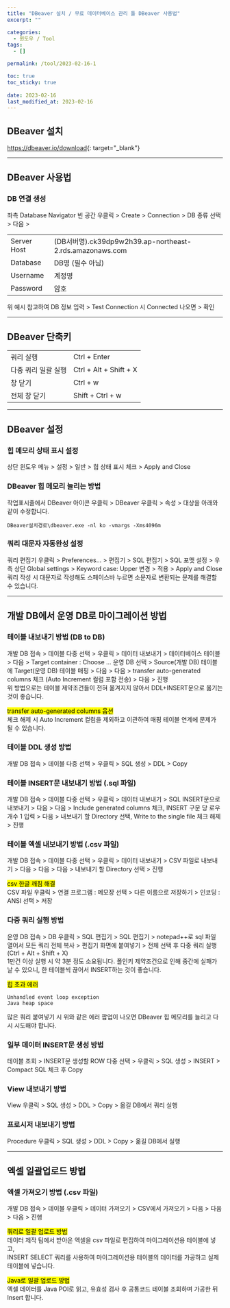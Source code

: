 ```yaml
---
title: "DBeaver 설치 / 무료 데이터베이스 관리 툴 DBeaver 사용법"
excerpt: ""

categories:
  - 윈도우 / Tool
tags:
  - []

permalink: /tool/2023-02-16-1

toc: true
toc_sticky: true
 
date: 2023-02-16
last_modified_at: 2023-02-16
---
```


## DBeaver 설치

<https://dbeaver.io/download>{: target="_blank"}

---

## DBeaver 사용법

### DB 연결 생성
좌측 Database Navigator 빈 공간 우클릭 > Create > Connection > DB 종류 선택 > 다음 >
<table>
  <tbody>
    <tr>
      <td>Server Host</td>
      <td>(DB서버명).ck39dp9w2h39.ap-northeast-2.rds.amazonaws.com</td>
    </tr>
    <tr>
      <td>Database</td>
      <td>DB명 (필수 아님)</td>
    </tr>
    <tr>
      <td>Username</td>
      <td>계정명</td>
    </tr>
    <tr>
      <td>Password</td>
      <td>암호</td>
    </tr>
  </tbody>
</table>
위 예시 참고하여 DB 정보 입력 > Test Connection 시 Connected 나오면 > 확인

---

## DBeaver 단축키
<table>
  <tbody>
    <tr>
      <td>쿼리 실행</td>
      <td>Ctrl + Enter</td>
    </tr>
    <tr>
      <td>다중 쿼리 일괄 실행</td>
      <td>Ctrl + Alt + Shift + X</td>
    </tr>
    <tr>
      <td>창 닫기</td>
      <td>Ctrl + w</td>
    </tr>
    <tr>
      <td>전체 창 닫기</td>
      <td>Shift + Ctrl + w</td>
    </tr>
  </tbody>
</table>

---

## DBeaver 설정

### 힙 메모리 상태 표시 설정
상단 윈도우 메뉴 > 설정 > 일반 > 힙 상태 표시 체크 > Apply and Close

### DBeaver 힙 메모리 늘리는 방법
작업표시줄에서 DBeaver 아이콘 우클릭 > DBeaver 우클릭 > 속성 > 대상을 아래와 같이 수정합니다.
```
DBeaver설치경로\dbeaver.exe -nl ko -vmargs -Xms4096m
```

### 쿼리 대문자 자동완성 설정
쿼리 편집기 우클릭 > Preferences... > 편집기 > SQL 편집기 > SQL 포맷 설정 > 우측 상단 Global settings > Keyword case: Upper 변경 > 적용 > Apply and Close  
쿼리 작성 시 대문자로 작성해도 스페이스바 누르면 소문자로 변환되는 문제를 해결할 수 있습니다.

---

## 개발 DB에서 운영 DB로 마이그레이션 방법

### 테이블 내보내기 방법 (DB to DB)
개발 DB 접속 > 데이블 다중 선택 > 우클릭 > 데이터 내보내기 > 데이터베이스 테이블 > 다음 > Target container : Choose ... 운영 DB 선택 > Source(개발 DB) 테이블에 Target(운영 DB) 테이블 매핑 > 다음 > 다음 > transfer auto-generated columns 체크 (Auto Increment 컬럼 포함 전송) > 다음 > 진행  
위 방법으로는 테이블 제약조건들이 전혀 옮겨지지 않아서 DDL+INSERT문으로 옮기는 것이 좋습니다.

<mark>transfer auto-generated columns 옵션</mark>  
체크 해제 시 Auto Increment 컬럼을 제외하고 이관하여 매핑 테이블 연계에 문제가 될 수 있습니다.

### 테이블 DDL 생성 방법
개발 DB 접속 > 데이블 다중 선택 > 우클릭 > SQL 생성 > DDL > Copy

### 테이블 INSERT문 내보내기 방법 (.sql 파일)
개발 DB 접속 > 데이블 다중 선택 > 우클릭 > 데이터 내보내기 > SQL INSERT문으로 내보내기 > 다음 > 다음 > Include generated columns 체크, INSERT 구문 당 로우 개수	1 입력 > 다음 > 내보내기 할 Directory 선택, Write to the single file 체크 해제 > 진행

### 테이블 엑셀 내보내기 방법 (.csv 파일)
개발 DB 접속 > 데이블 다중 선택 > 우클릭 > 데이터 내보내기 > CSV 파일로 내보내기 > 다음 > 다음 > 다음 > 내보내기 할 Directory 선택 > 진행

<mark>csv 한글 깨짐 해결</mark>  
CSV 파일 우클릭 > 연결 프로그램 : 메모장 선택 > 다른 이름으로 저장하기 > 인코딩 : ANSI 선택 > 저장

### 다중 쿼리 실행 방법
운영 DB 접속 > DB 우클릭 > SQL 편집기 > SQL 편집기 > notepad++로 sql 파일 열어서 모든 쿼리 전체 복사 > 편집기 화면에 붙여넣기 > 전체 선택 후 다중 쿼리 실행 (Ctrl + Alt + Shift + X)  
1만건 이상 실행 시 약 3분 정도 소요됩니다.
폴인키 제약조건으로 인해 중간에 실패가 날 수 있으니, 한 테이블씩 끊어서 INSERT하는 것이 좋습니다.

<mark>힙 초과 에러</mark>
```
Unhandled event loop exception
Java heap space
```
많은 쿼리 붙여넣기 시 위와 같은 에러 팝업이 나오면 DBeaver 힙 메모리를 늘리고 다시 시도해야 합니다.

### 일부 데이터 INSERT문 생성 방법
테이블 조회 > INSERT문 생성할 ROW 다중 선택 > 우클릭 > SQL 생성 > INSERT > Compact SQL 체크 후 Copy

### View 내보내기 방법
View 우클릭 > SQL 생성 > DDL > Copy > 옮길 DB에서 쿼리 실행

### 프로시저 내보내기 방법
Procedure 우클릭 > SQL 생성 > DDL > Copy > 옮길 DB에서 실행

---

## 엑셀 일괄업로드 방법

### 엑셀 가져오기 방법 (.csv 파일)
개발 DB 접속 > 데이블 우클릭 > 데이터 가져오기 > CSV에서 가져오기 > 다음 > 다음 > 다음 > 진행

<mark>쿼리로 일괄 업로드 방법</mark>  
데이터 제작 팀에서 받아온 엑셀을 csv 파일로 편집하여 마이그레이션용 테이블에 넣고,  
INSERT SELECT 쿼리를 사용하여 마이그레이션용 테이블의 데이터를 가공하고 실제 테이블에 넣습니다.

<mark>Java로 일괄 업로드 방법</mark>  
엑셀 데이터를 Java POI로 읽고, 유효성 검사 후 공통코드 테이블 조회하며 가공한 뒤 Insert 합니다.

